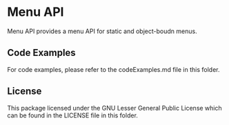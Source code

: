 Menu API
========

Menu API provides a menu API for static and object-boudn menus.


Code Examples
-------------

For code examples, please refer to the codeExamples.md file in this folder.


License
-------

This package licensed under the GNU Lesser General Public License which can be found in the LICENSE file in this folder.
